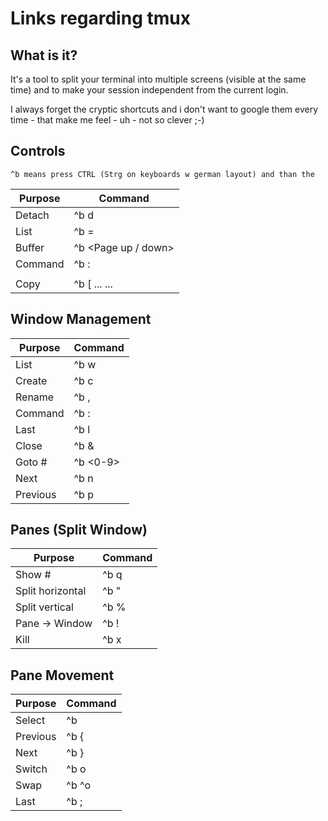 # Links regarding tmux

## What is it?

It's a tool to split your terminal into multiple screens (visible at the same time) and to make your session independent from the current login.

I always forget the cryptic shortcuts and i don't want to google them every time - that make me feel - uh - not so clever ;-)

## Controls

```
^b means press CTRL (Strg on keyboards w german layout) and than the 
```
|Purpose | Command|
|---|---|
|Detach|^b d|
|List| ^b =|
|Buffer|^b <Page up / down>|
|Command |^b : <command>|
|||
|Copy|^b [ ... <space> ... <return>|

## Window Management

|Purpose | Command|
|---|---|
|List|^b w|
|Create| ^b c|
|Rename|^b , <name>|
|Command |^b : <command>|
|Last|^b l|
|Close|^b &|
|Goto #| ^b <0-9>|
|Next|^b n|
|Previous|^b p|

## Panes (Split Window)

|Purpose | Command|
|---|---|
|Show #|^b q|
|Split horizontal| ^b "|
|Split vertical| ^b %|
|Pane -> Window|^b !|
|Kill |^b x|

## Pane Movement

|Purpose | Command|
|---|---|
|Select|^b <arrow>|
|Previous| ^b {|
|Next| ^b }|  
|Switch| ^b o|
|Swap| ^b ^o|
|Last| ^b ;|
